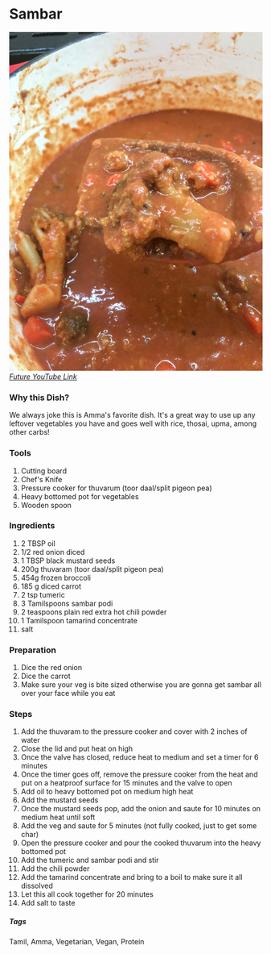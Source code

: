 # Sambar
![Sambar](../images/sambar.jpg)
[*Future YouTube Link*]()

### Why this Dish?
We always joke this is Amma's favorite dish. It's a great way to use up any leftover vegetables you have and goes well with rice, thosai, upma, among other carbs!

### Tools
1. Cutting board
1. Chef's Knife
1. Pressure cooker for thuvarum (toor daal/split pigeon pea)
1. Heavy bottomed pot for vegetables
1. Wooden spoon

### Ingredients
1. 2 TBSP oil
1. 1/2 red onion diced
1. 1 TBSP black mustard seeds
1. 200g thuvaram (toor daal/split pigeon pea)
1. 454g frozen broccoli
1. 185 g diced carrot
1. 2 tsp tumeric
1. 3 Tamilspoons sambar podi
1. 2 teaspoons plain red extra hot chili powder
1. 1 Tamilspoon tamarind concentrate
1. salt

### Preparation
1. Dice the red onion
1. Dice the carrot
1. Make sure your veg is bite sized otherwise you are gonna get sambar all over your face while you eat

### Steps
1. Add the thuvaram to the pressure cooker and cover with 2 inches of water
1. Close the lid and put heat on high
1. Once the valve has closed, reduce heat to medium and set a timer for 6 minutes
1. Once the timer goes off, remove the pressure cooker from the heat and put on a heatproof surface for 15 minutes and the valve to open
1. Add oil to heavy bottomed pot on medium high heat
1. Add the mustard seeds 
1. Once the mustard seeds pop, add the onion and saute for 10 minutes on medium heat until soft
1. Add the veg and saute for 5 minutes (not fully cooked, just to get some char)
1. Open the pressure cooker and pour the cooked thuvarum into the heavy bottomed pot
1. Add the tumeric and sambar podi and stir
1. Add the chili powder
1. Add the tamarind concentrate and bring to a boil to make sure it all dissolved
1. Let this all cook together for 20 minutes
1. Add salt to taste

##### Tags
Tamil, Amma, Vegetarian, Vegan, Protein

